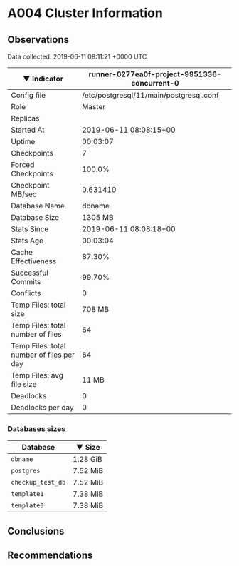 # A004 Cluster Information #

## Observations ##
Data collected: 2019-06-11 08:11:21 +0000 UTC  

|&#9660;&nbsp;Indicator | runner-0277ea0f-project-9951336-concurrent-0 |
|--------|-------|
|Config file |/etc/postgresql/11/main/postgresql.conf|
|Role |Master|
|Replicas ||
|Started At |2019-06-11&nbsp;08:08:15+00|
|Uptime |00:03:07|
|Checkpoints |7|
|Forced Checkpoints |100.0%|
|Checkpoint MB/sec |0.631410|
|Database Name |dbname|
|Database Size |1305&nbsp;MB|
|Stats Since |2019-06-11&nbsp;08:08:18+00|
|Stats Age |00:03:04|
|Cache Effectiveness |87.30%|
|Successful Commits |99.70%|
|Conflicts |0|
|Temp Files: total size |708&nbsp;MB|
|Temp Files: total number of files |64|
|Temp Files: total number of files per day |64|
|Temp Files: avg file size |11&nbsp;MB|
|Deadlocks |0|
|Deadlocks per day |0|


### Databases sizes ###

| Database | &#9660;&nbsp;Size |
|----------|--------|
| `dbname` | 1.28&nbsp;GiB |
| `postgres` | 7.52&nbsp;MiB |
| `checkup_test_db` | 7.52&nbsp;MiB |
| `template1` | 7.38&nbsp;MiB |
| `template0` | 7.38&nbsp;MiB |


## Conclusions ##


## Recommendations ##

